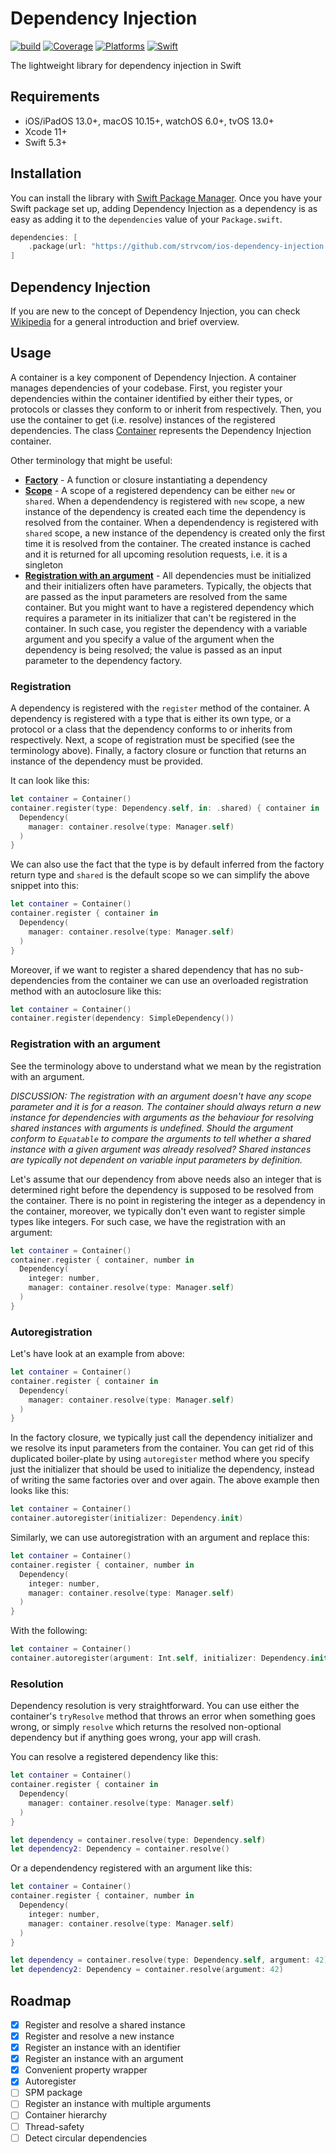 # Dependency Injection

[![build](https://github.com/strvcom/ios-dependency-injection/actions/workflows/integrations.yml/badge.svg)](https://github.com/strvcom/ios-dependency-injection/actions/workflows/integrations.yml/badge.svg)
[![Coverage](https://img.shields.io/badge/Coverage-100%25-darkgreen?style=flat-square)](https://img.shields.io/badge/Coverage-100%25-darkgreen?style=flat-square)
[![Platforms](https://img.shields.io/badge/Platforms-iOS_iPadOS_macOS_tvOS_watchOS-lightgrey?style=flat-square)](https://img.shields.io/badge/Platforms-iOS_iPadOS_macOS_tvOS_watchOS-lightgrey?style=flat-square)
[![Swift](https://img.shields.io/badge/Swift-5.3_5.4_5.5-blue?style=flat-square)](https://img.shields.io/badge/Swift-5.3_5.4_5.5-blue?style=flat-square)

The lightweight library for dependency injection in Swift

## Requirements

- iOS/iPadOS 13.0+, macOS 10.15+, watchOS 6.0+, tvOS 13.0+
- Xcode 11+
- Swift 5.3+

## Installation

You can install the library with [Swift Package Manager](https://swift.org/package-manager/). Once you have your Swift package set up, adding Dependency Injection as a dependency is as easy as adding it to the `dependencies` value of your `Package.swift`.

```swift
dependencies: [
    .package(url: "https://github.com/strvcom/ios-dependency-injection.git", .upToNextMajor(from: "1.0.0"))
]
```

## Dependency Injection

If you are new to the concept of Dependency Injection, you can check [Wikipedia](https://en.wikipedia.org/wiki/Dependency_injection) for a general introduction and brief overview.

## Usage

A container is a key component of Dependency Injection. A container manages dependencies of your codebase. First, you register your dependencies within the container identified by either their types, or protocols or classes they conform to or inherit from respectively. Then, you use the container to get (i.e. resolve) instances of the registered dependencies. The class [Container](Sources/Container/Container.swift) represents the Dependency Injection container.

Other terminology that might be useful:

- **[Factory](Sources/Protocols/Registration/DependencyRegistering.swift)** - A function or closure instantiating a dependency
- **[Scope](Sources/Models/DependencyScope.swift)** - A scope of a registered dependency can be either `new` or `shared`. When a dependendency is registered with `new` scope, a new instance of the dependency is created each time the dependency is resolved from the container. When a dependendency is registered with `shared` scope, a new instance of the dependency is created only the first time it is resolved from the container. The created instance is cached and it is returned for all upcoming resolution requests, i.e. it is a singleton
- **[Registration with an argument](Sources/Protocols/Registration/DependencyWithArgumentRegistering.swift)** - All dependencies must be initialized and their initializers often have parameters. Typically, the objects that are passed as the input parameters are resolved from the same container. But you might want to have a registered dependency which requires a parameter in its initializer that can't be registered in the container. In such case, you register the dependency with a variable argument and you specify a value of the argument when the dependency is being resolved; the value is passed as an input parameter to the dependency factory.

### Registration

A dependency is registered with the `register` method of the container. A dependency is registered with a type that is either its own type, or a protocol or a class that the dependency conforms to or inherits from respectively. Next, a scope of registration must be specified (see the terminology above). Finally, a factory closure or function that returns an instance of the dependency must be provided.

It can look like this:
```swift
let container = Container()
container.register(type: Dependency.self, in: .shared) { container in
  Dependency(
    manager: container.resolve(type: Manager.self)
  )
}
```
We can also use the fact that the type is by default inferred from the factory return type and `shared` is the default scope so we can simplify the above snippet into this:
```swift
let container = Container()
container.register { container in
  Dependency(
    manager: container.resolve(type: Manager.self)
  )
}
```
Moreover, if we want to register a shared dependency that has no sub-dependencies from the container we can use an overloaded registration method with an autoclosure like this:
```swift
let container = Container()
container.register(dependency: SimpleDependency())
```

### Registration with an argument

See the terminology above to understand what we mean by the registration with an argument.

_DISCUSSION: The registration with an argument doesn't have any scope parameter and it is for a reason. The container should always return a new instance for dependencies with arguments as the behaviour for resolving shared instances with arguments is undefined. Should the argument conform to `Equatable` to compare the arguments to tell whether a shared instance with a given argument was already resolved? Shared instances are typically not dependent on variable input parameters by definition._

Let's assume that our dependency from above needs also an integer that is determined right before the dependency is supposed to be resolved from the container. There is no point in registering the integer as a dependency in the container, moreover, we typically don't even want to register simple types like integers. For such case, we have the registration with an argument:
```swift
let container = Container()
container.register { container, number in
  Dependency(
    integer: number,
    manager: container.resolve(type: Manager.self)
  )
}
```

### Autoregistration

Let's have look at an example from above:
```swift
let container = Container()
container.register { container in
  Dependency(
    manager: container.resolve(type: Manager.self)
  )
}
```
In the factory closure, we typically just call the dependency initializer and we resolve its input parameters from the container. You can get rid of this duplicated boiler-plate by using `autoregister` method where you specify just the initializer that should be used to initialize the dependency, instead of writing the same factories over and over again. The above example then looks like this:
```swift
let container = Container()
container.autoregister(initializer: Dependency.init)
```
Similarly, we can use autoregistration with an argument and replace this:
```swift
let container = Container()
container.register { container, number in
  Dependency(
    integer: number,
    manager: container.resolve(type: Manager.self)
  )
}
```
With the following:
```swift
let container = Container()
container.autoregister(argument: Int.self, initializer: Dependency.init)
```

### Resolution

Dependency resolution is very straightforward. You can use either the container's `tryResolve` method that throws an error when something goes wrong, or simply `resolve` which returns the resolved non-optional dependency but if anything goes wrong, your app will crash.

You can resolve a registered dependency like this:
```swift
let container = Container()
container.register { container in
  Dependency(
    manager: container.resolve(type: Manager.self)
  )
}

let dependency = container.resolve(type: Dependency.self)
let dependency2: Dependency = container.resolve()
```

Or a dependendency registered with an argument like this:
```swift
let container = Container()
container.register { container, number in
  Dependency(
    integer: number,
    manager: container.resolve(type: Manager.self)
  )
}

let dependency = container.resolve(type: Dependency.self, argument: 42)
let dependency2: Dependency = container.resolve(argument: 42)
```

## Roadmap

- [x] Register and resolve a shared instance
- [x] Register and resolve a new instance
- [x] Register an instance with an identifier
- [x] Register an instance with an argument
- [x] Convenient property wrapper
- [x] Autoregister
- [ ] SPM package
- [ ] Register an instance with multiple arguments
- [ ] Container hierarchy
- [ ] Thread-safety
- [ ] Detect circular dependencies
